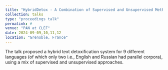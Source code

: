 ```yaml
---
title: "HybridDetox - A Combination of Supervised and Unsupervised Methods for Effective Multilingual Text Detoxification"
collection: talks
type: "proceedings talk"
permalink: #
venue: "PAN at CLEF"
date: 2024-09-09,10,11,12
location: "Grenoble, France"
---
```


The talk proposed a hybrid text detoxification system for 9 different languages (of which only two i.e., English and Russian had parallel corpora), using a mix of supervised and unsupervised approaches.
